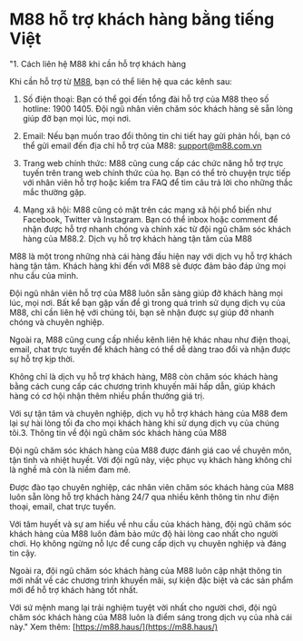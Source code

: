 # M88 hỗ trợ khách hàng bằng tiếng Việt
"1. Cách liên hệ M88 khi cần hỗ trợ khách hàng

Khi cần hỗ trợ từ [M88](https://m88.haus/), bạn có thể liên hệ qua các kênh sau:

1. Số điện thoại: Bạn có thể gọi đến tổng đài hỗ trợ của M88 theo số hotline: 1900 1405. Đội ngũ nhân viên chăm sóc khách hàng sẽ sẵn lòng giúp đỡ bạn mọi lúc, mọi nơi.

2. Email: Nếu bạn muốn trao đổi thông tin chi tiết hay gửi phản hồi, bạn có thể gửi email đến địa chỉ hỗ trợ của M88: support@m88.com.vn

3. Trang web chính thức: M88 cũng cung cấp các chức năng hỗ trợ trực tuyến trên trang web chính thức của họ. Bạn có thể trò chuyện trực tiếp với nhân viên hỗ trợ hoặc kiểm tra FAQ để tìm câu trả lời cho những thắc mắc thường gặp.

4. Mạng xã hội: M88 cũng có mặt trên các mạng xã hội phổ biến như Facebook, Twitter và Instagram. Bạn có thể inbox hoặc comment để nhận được hỗ trợ nhanh chóng và chính xác từ đội ngũ chăm sóc khách hàng của M88.2. Dịch vụ hỗ trợ khách hàng tận tâm của M88

M88 là một trong những nhà cái hàng đầu hiện nay với dịch vụ hỗ trợ khách hàng tận tâm. Khách hàng khi đến với M88 sẽ được đảm bảo đáp ứng mọi nhu cầu của mình.

Đội ngũ nhân viên hỗ trợ của M88 luôn sẵn sàng giúp đỡ khách hàng mọi lúc, mọi nơi. Bất kể bạn gặp vấn đề gì trong quá trình sử dụng dịch vụ của M88, chỉ cần liên hệ với chúng tôi, bạn sẽ nhận được sự giúp đỡ nhanh chóng và chuyên nghiệp.

Ngoài ra, M88 cũng cung cấp nhiều kênh liên hệ khác nhau như điện thoại, email, chat trực tuyến để khách hàng có thể dễ dàng trao đổi và nhận được sự hỗ trợ kịp thời.

Không chỉ là dịch vụ hỗ trợ khách hàng, M88 còn chăm sóc khách hàng bằng cách cung cấp các chương trình khuyến mãi hấp dẫn, giúp khách hàng có cơ hội nhận thêm nhiều phần thưởng giá trị.

Với sự tận tâm và chuyên nghiệp, dịch vụ hỗ trợ khách hàng của M88 đem lại sự hài lòng tối đa cho mọi khách hàng khi sử dụng dịch vụ của chúng tôi.3. Thông tin về đội ngũ chăm sóc khách hàng của M88

Đội ngũ chăm sóc khách hàng của M88 được đánh giá cao về chuyên môn, tận tình và nhiệt huyết. Với đội ngũ này, việc phục vụ khách hàng không chỉ là nghề mà còn là niềm đam mê.

Được đào tạo chuyên nghiệp, các nhân viên chăm sóc khách hàng của M88 luôn sẵn lòng hỗ trợ khách hàng 24/7 qua nhiều kênh thông tin như điện thoại, email, chat trực tuyến.

Với tâm huyết và sự am hiểu về nhu cầu của khách hàng, đội ngũ chăm sóc khách hàng của M88 luôn đảm bảo mức độ hài lòng cao nhất cho người chơi. Họ không ngừng nỗ lực để cung cấp dịch vụ chuyên nghiệp và đáng tin cậy.

Ngoài ra, đội ngũ chăm sóc khách hàng của M88 luôn cập nhật thông tin mới nhất về các chương trình khuyến mãi, sự kiện đặc biệt và các sản phẩm mới để hỗ trợ khách hàng tốt nhất.

Với sứ mệnh mang lại trải nghiệm tuyệt vời nhất cho người chơi, đội ngũ chăm sóc khách hàng của M88 luôn là điểm sáng trong dịch vụ của nhà cái này."
Xem thêm: [https://m88.haus/](https://m88.haus/)